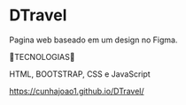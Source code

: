 # DTravel

Pagina web baseado em um design no Figma.

🧪TECNOLOGIAS🧪

HTML, BOOTSTRAP, CSS e JavaScript

https://cunhajoao1.github.io/DTravel/

